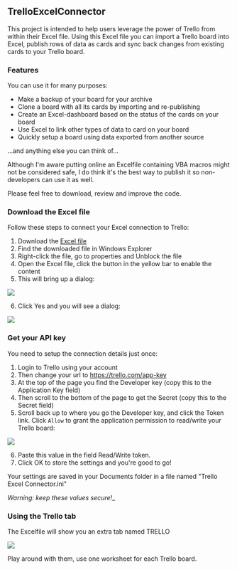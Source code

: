 ## TrelloExcelConnector

This project is intended to help users leverage the power of Trello from within their Excel file.
Using this Excel file you can import a Trello board into Excel, publish rows of data as cards and sync back changes from existing cards to your Trello board.

### Features

You can use it for many purposes:
* Make a backup of your board for your archive
* Clone a board with all its cards by importing and re-publishing
* Create an Excel-dashboard based on the status of the cards on your board
* Use Excel to link other types of data to card on your board
* Quickly setup a board using data exported from another source

...and anything else you can think of...

Although I'm aware putting online an Excelfile containing VBA macros might not be considered safe, I do think it's the best
way to publish it so non-developers can use it as well.

Please feel free to download, review and improve the code.

### Download the Excel file
Follow these steps to connect your Excel connection to Trello:
1. Download the [Excel file](https://github.com/triplebeta/TrelloExcelConnector/blob/master/Trello%20Excel%20Connector.xlsm)
2. Find the downloaded file in Windows Explorer
3. Right-click the file, go to properties and Unblock the file
4. Open the Excel file, click the button in the yellow bar to enable the content
5. This will bring up a dialog:
<p><img src="https://github.com/triplebeta/TrelloExcelConnector/blob/master/img/CannotLoadTrelloConfig.png"/></p>

6. Click Yes and you will see a dialog:
<p><img src="https://github.com/triplebeta/TrelloExcelConnector/blob/master/img/ConfigureConnection.png"/></p>


### Get your API key
You need to setup the connection details just once:
1. Login to Trello using your account
2. Then change your url to https://trello.com/app-key
3. At the top of the page you find the Developer key  (copy this to the Application Key field)
4. Then scroll to the bottom of the page to get the Secret (copy this to the Secret field)
5. Scroll back up to where you go the Developer key, and click the Token link.
Click `Allow` to grant the application permission to read/write your Trello board:
<p><img src="https://github.com/triplebeta/TrelloExcelConnector/blob/master/img/Token.png"/></p>

6. Paste this value in the field Read/Write token.
7. Click OK to store the settings and you're good to go!

Your settings are saved in your Documents folder in a file named "Trello Excel Connector.ini"

_Warning: keep these values secure!__

### Using the Trello tab
The Excelfile will show you an extra tab named TRELLO

![](https://github.com/triplebeta/TrelloExcelConnector/blob/master/img/TrelloTab.png)

Play around with them, use one worksheet for each Trello board.
